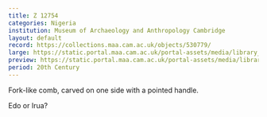 ```yaml
---
title: Z 12754
categories: Nigeria
institution: Museum of Archaeology and Anthropology Cambridge
layout: default
record: https://collections.maa.cam.ac.uk/objects/530779/
large: https://static.portal.maa.cam.ac.uk/portal-assets/media/library_images/web/670730_Z_12754_001.jpg
preview: https://static.portal.maa.cam.ac.uk/portal-assets/media/library_images/thumbnail/670730_Z_12754_001.jpg
period: 20th Century
---
```

Fork-like comb, carved on one side with a pointed handle.

Edo or Irua?
